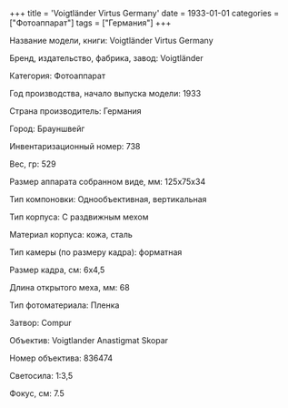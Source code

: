 +++
title = 'Voigtländer Virtus Germany'
date = 1933-01-01
categories = ["Фотоаппарат"]
tags = ["Германия"]
+++

Название модели, книги: Voigtländer Virtus Germany

Бренд, издательство, фабрика, завод: Voigtländer

Категория: Фотоаппарат

Год производства, начало выпуска модели: 1933

Страна производитель: Германия

Город: Брауншвейг

Инвентаризационный номер: 738

Вес, гр: 529

Размер аппарата  собранном виде, мм: 125х75х34

Тип компоновки: Однообъективная, вертикальная

Тип корпуса: С раздвижным мехом

Материал корпуса: кожа, сталь

Тип камеры (по размеру кадра): форматная

Размер кадра, см: 6х4,5

Длина открытого меха, мм: 68

Тип фотоматериала: Пленка

Затвор: Compur

Объектив: Voigtlander Anastigmat Skopar

Номер объектива: 836474

Светосила: 1:3,5

Фокус, см: 7.5

